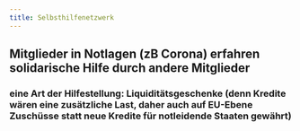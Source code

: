 ```yaml
---
title: Selbsthilfenetzwerk
---
```


## Mitglieder in Notlagen (zB Corona) erfahren solidarische Hilfe durch andere Mitglieder
### eine Art der Hilfestellung: Liquiditätsgeschenke (denn Kredite wären eine zusätzliche Last, daher auch auf EU-Ebene Zuschüsse statt neue Kredite für notleidende Staaten gewährt)
